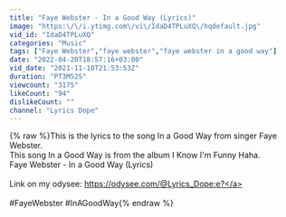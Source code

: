 ```yaml
---
title: "Faye Webster - In a Good Way (Lyrics)"
image: "https:\/\/i.ytimg.com\/vi\/IdaD4TPLuXQ\/hqdefault.jpg"
vid_id: "IdaD4TPLuXQ"
categories: "Music"
tags: ["Faye Webster","faye webster","faye webster in a good way"]
date: "2022-04-20T18:57:16+03:00"
vid_date: "2021-11-10T21:53:53Z"
duration: "PT3M52S"
viewcount: "3175"
likeCount: "94"
dislikeCount: ""
channel: "Lyrics Dope"
---
```

{% raw %}This is the lyrics to the song In a Good Way from singer Faye Webster.<br />This song In a Good Way is from the album I Know I'm Funny Haha. <br />Faye Webster - In a Good Way (Lyrics)<br /><br />Link on my odysee: <a rel="nofollow" target="blank" href="https://odysee.com/@Lyrics_Dope:e?">https://odysee.com/@Lyrics_Dope:e?</a><br /><br />#FayeWebster #InAGoodWay{% endraw %}
